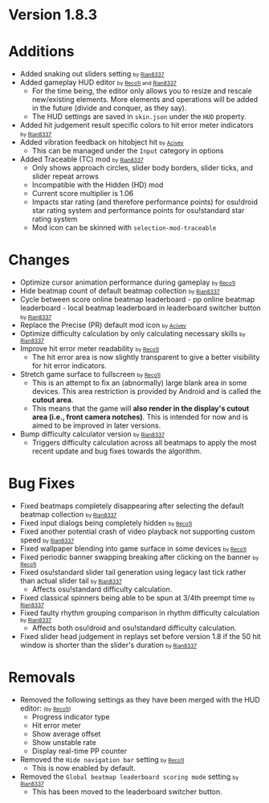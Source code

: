 Version 1.8.3
=============

# Additions

- Added snaking out sliders setting <span style="font-size: 0.75em">by [Rian8337](https://github.com/Rian8337)</span>
- Added gameplay HUD editor <span style="font-size: 0.75em">by [Reco1I](https://github.com/Reco1I) and [Rian8337](https://github.com/Rian8337)</span> 
  - For the time being, the editor only allows you to resize and rescale new/existing elements. More elements and
    operations will be added in the future (divide and conquer, as they say).
  - The HUD settings are saved in `skin.json` under the `HUD` property.
- Added hit judgement result specific colors to hit error meter indicators <span style="font-size: 0.75em">by [Rian8337](https://github.com/Rian8337)</span>
- Added vibration feedback on hitobject hit <span style="font-size: 0.75em">by [Acivev](https://github.com/Acivev)</span>
  - This can be managed under the `Input` category in options
- Added Traceable (TC) mod <span style="font-size: 0.75em">by [Rian8337](https://github.com/Rian8337)</span>
  - Only shows approach circles, slider body borders, slider ticks, and slider repeat arrows
  - Incompatible with the Hidden (HD) mod
  - Current score multiplier is 1.06
  - Impacts star rating (and therefore performance points) for osu!droid star rating system and performance points for
    osu!standard star rating system
  - Mod icon can be skinned with `selection-mod-traceable`

# Changes

- Optimize cursor animation performance during gameplay <span style="font-size: 0.75em">by [Reco1I](https://github.com/Reco1I)</span>
- Hide beatmap count of default beatmap collection <span style="font-size: 0.75em">by [Rian8337](https://github.com/Rian8337)</span>
- Cycle between score online beatmap leaderboard - pp online beatmap leaderboard - local beatmap leaderboard in
  leaderboard switcher button <span style="font-size: 0.75em">by [Rian8337](https://github.com/Rian8337)</span>
- Replace the Precise (PR) default mod icon <span style="font-size: 0.75em">by [Acivev](https://github.com/Acivev)</span>
- Optimize difficulty calculation by only calculating necessary skills <span style="font-size: 0.75em">by [Rian8337](https://github.com/Rian8337)</span>
- Improve hit error meter readability <span style="font-size: 0.75em">by [Reco1I](https://github.com/Reco1I)</span>
  - The hit error area is now slightly transparent to give a better visibility for hit error indicators.
- Stretch game surface to fullscreen <span style="font-size: 0.75em">by [Reco1I](https://github.com/Reco1I)</span>
  - This is an attempt to fix an (abnormally) large blank area in some devices. This area restriction is provided by
    Android and is called the **cutout area**.
  - This means that the game will **also render in the display's cutout area (i.e., front camera notches)**. This is
    intended for now and is aimed to be improved in later versions.
- Bump difficulty calculator version <span style="font-size: 0.75em">by [Rian8337](https://github.com/Rian8337)</span>
  - Triggers difficulty calculation across all beatmaps to apply the most recent update and bug fixes towards the
    algorithm.

# Bug Fixes

- Fixed beatmaps completely disappearing after selecting the default beatmap collection <span style="font-size: 0.75em">by [Rian8337](https://github.com/Rian8337)</span>
- Fixed input dialogs being completely hidden <span style="font-size: 0.75em">by [Reco1I](https://github.com/Reco1I)</span>
- Fixed another potential crash of video playback not supporting custom speed <span style="font-size: 0.75em">by [Rian8337](https://github.com/Rian8337)</span>
- Fixed wallpaper blending into game surface in some devices <span style="font-size: 0.75em">by [Reco1I](https://github.com/Reco1I)</span>
- Fixed periodic banner swapping breaking after clicking on the banner <span style="font-size: 0.75em">by [Reco1I](https://github.com/Reco1I)</span>
- Fixed osu!standard slider tail generation using legacy last tick rather than actual slider tail <span style="font-size: 0.75em">by [Rian8337](https://github.com/Rian8337)</span>
  - Affects osu!standard difficulty calculation.
- Fixed classical spinners being able to be spun at 3/4th preempt time <span style="font-size: 0.75em">by [Rian8337](https://github.com/Rian8337)</span>
- Fixed faulty rhythm grouping comparison in rhythm difficulty calculation <span style="font-size: 0.75em">by [Rian8337](https://github.com/Rian8337)</span>
  - Affects both osu!droid and osu!standard difficulty calculation.
- Fixed slider head judgement in replays set before version 1.8 if the 50 hit window is shorter than the slider's
  duration <span style="font-size: 0.75em">by [Rian8337](https://github.com/Rian8337)</span>

# Removals

- Removed the following settings as they have been merged with the HUD editor: <span style="font-size: 0.75em">(by [Reco1I](https://github.com/Reco1I))</span>
  - Progress indicator type
  - Hit error meter
  - Show average offset
  - Show unstable rate
  - Display real-time PP counter
- Removed the `Hide navigation bar` setting <span style="font-size: 0.75em">by [Reco1I](https://github.com/Reco1I)</span>
  - This is now enabled by default. 
- Removed the `Global beatmap leaderboard scoring mode` setting <span style="font-size: 0.75em">by [Rian8337](https://github.com/Rian8337)</span>
  - This has been moved to the leaderboard switcher button.